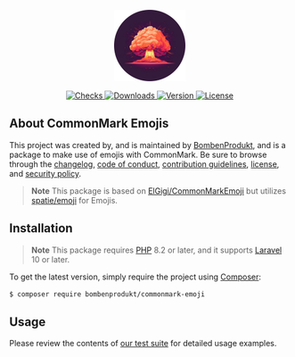 <p align="center">
    <a href="https://bombenprodukt.com" target="_blank">
        <img src="https://raw.githubusercontent.com/BombenProdukt/assets/main/logo-text.svg" width="128" alt="BombenProdukt Logo" />
    </a>
</p>

<p align="center">
    <a href="https://github.com/BombenProdukt/commonmark-emoji/actions">
        <img src="https://badge.sh/github/check-runs/BombenProdukt/commonmark-emoji" alt="Checks" />
    </a>
    <a href="https://packagist.org/packages/bombenprodukt/commonmark-emoji">
        <img src="https://badge.sh/packagist/downloads/BombenProdukt/commonmark-emoji" alt="Downloads" />
    </a>
    <a href="https://packagist.org/packages/bombenprodukt/commonmark-emoji">
        <img src="https://badge.sh/packagist/version/BombenProdukt/commonmark-emoji" alt="Version" />
    </a>
    <a href="https://packagist.org/packages/bombenprodukt/commonmark-emoji">
        <img src="https://badge.sh/packagist/license/BombenProdukt/commonmark-emoji" alt="License" />
    </a>
</p>

## About CommonMark Emojis

This project was created by, and is maintained by [BombenProdukt](https://github.com/BombenProdukt), and is a package to make use of emojis with CommonMark. Be sure to browse through the [changelog](CHANGELOG.md), [code of conduct](.github/CODE_OF_CONDUCT.md), [contribution guidelines](.github/CONTRIBUTING.md), [license](LICENSE), and [security policy](.github/SECURITY.md).

> **Note**
> This package is based on [ElGigi/CommonMarkEmoji](https://github.com/ElGigi/CommonMarkEmoji) but utilizes [spatie/emoji](https://github.com/spatie/emoji) for Emojis.

## Installation

> **Note**
> This package requires [PHP](https://www.php.net/) 8.2 or later, and it supports [Laravel](https://laravel.com/) 10 or later.

To get the latest version, simply require the project using [Composer](https://getcomposer.org/):

```bash
$ composer require bombenprodukt/commonmark-emoji
```

## Usage

Please review the contents of [our test suite](/tests) for detailed usage examples.

